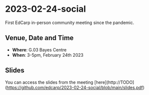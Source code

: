 # 2023-02-24-social
First EdCarp in-person community meeting since the pandemic.

## Venue, Date and Time
* **Where**: G.03 Bayes Centre 
* **When**: 3-5pm, February 24th 2023

## Slides

You can access the slides from the meeting [here](http://TODO](https://github.com/edcarp/2023-02-24-social/blob/main/slides.pdf)
